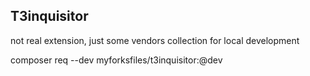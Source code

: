
## T3inquisitor

not real extension, just some vendors collection for local development  
  
composer req --dev myforksfiles/t3inquisitor:@dev  
